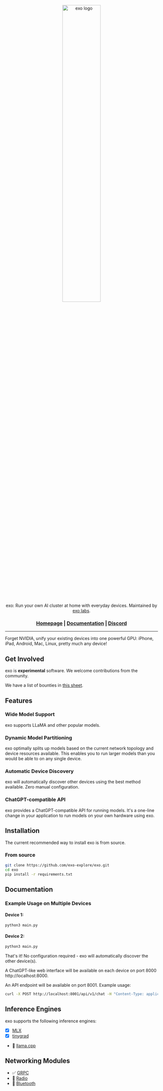 <div align="center">

<picture>
  <source media="(prefers-color-scheme: light)" srcset="https://pbs.twimg.com/profile_images/1772318997569998848/si2_A2yj_400x400.jpg">
  <img alt="exo logo" src="https://pbs.twimg.com/profile_images/1772318997569998848/si2_A2yj_400x400.jpg" width="50%" height="50%">
</picture>

exo: Run your own AI cluster at home with everyday devices. Maintained by [exo labs](https://x.com/exolabs_).


<h3>

[Homepage](https://github.com/exo-explore/exo) | [Documentation](https://github.com/exo-explore/exo/docs) | [Discord](TODO)

</h3>

</div>


---

Forget NVIDIA, unify your existing devices into one powerful GPU: iPhone, iPad, Android, Mac, Linux, pretty much any device!

## Get Involved

exo is **experimental** software. We welcome contributions from the community.

We have a list of bounties in [this sheet](https://docs.google.com/spreadsheets/d/1cTCpTIp48UnnIvHeLEUNg1iMy_Q6lRybgECSFCoVJpE/edit?usp=sharing).

## Features

### Wide Model Support

exo supports LLaMA and other popular models.

### Dynamic Model Partitioning

exo optimally splits up models based on the current network topology and device resources available. This enables you to run larger models than you would be able to on any single device.

### Automatic Device Discovery

exo will automatically discover other devices using the best method available. Zero manual configuration. 

### ChatGPT-compatible API

exo provides a ChatGPT-compatible API for running models. It's a one-line change in your application to run models on your own hardware using exo.

## Installation

The current recommended way to install exo is from source.

### From source

```sh
git clone https://github.com/exo-explore/exo.git
cd exo
pip install -r requirements.txt
```

## Documentation

### Example Usage on Multiple Devices

#### Device 1:

```sh
python3 main.py
```

#### Device 2:
```sh
python3 main.py
```

That's it! No configuration required - exo will automatically discover the other device(s).

A ChatGPT-like web interface will be available on each device on port 8000 http://localhost:8000.

An API endpoint will be available on port 8001. Example usage:

```sh
curl -X POST http://localhost:8001/api/v1/chat -H "Content-Type: application/json" -d '{"messages": [{"role": "user", "content": "What is the meaning of life?"}]}'
```

## Inference Engines

exo supports the following inference engines:

- [x] [MLX](inference/mlx/sharded_inference_engine.py)
- [x] [tinygrad](inference/tinygrad/inference.py)
- 🚧 [llama.cpp](TODO)

## Networking Modules

- ✅ [GRPC](networking/grpc)
- 🚧 [Radio](TODO)
- 🚧 [Bluetooth](TODO)